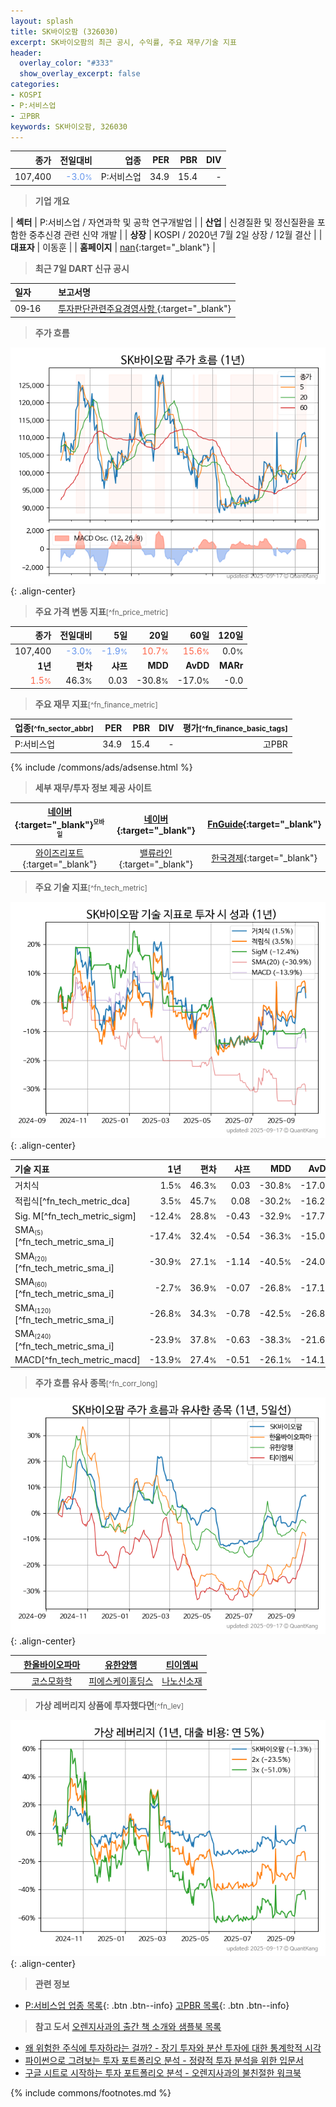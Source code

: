 ```yaml
---
layout: splash
title: SK바이오팜 (326030)
excerpt: SK바이오팜의 최근 공시, 수익률, 주요 재무/기술 지표
header:
  overlay_color: "#333"
  show_overlay_excerpt: false
categories:
- KOSPI
- P:서비스업
- 고PBR
keywords: SK바이오팜, 326030
---
```


| **종가** | **전일대비** | **업종** | **PER** | **PBR** | **DIV** |
| -------: | -----------: | -------: | ------: | ------: | ------: |
| 107,400 | <span style="color: cornflowerblue">-3.0<small>%</small></span> | P:서비스업 | 34.9 | 15.4 | - |

<!-- more -->


> **기업 개요**<a id="company"></a>

| <span style="white-space:nowrap;">**섹터**</span> | P:서비스업 / 자연과학 및 공학 연구개발업 |
| <span style="white-space:nowrap;">**산업**</span> | 신경질환 및 정신질환을 포함한 중추신경 관련 신약 개발 |
| <span style="white-space:nowrap;">**상장**</span> | KOSPI / 2020년 7월 2일 상장 / 12월 결산 |
| <span style="white-space:nowrap;">**대표자**</span> | 이동훈 |
| <span style="white-space:nowrap;">**홈페이지**</span> | [nan](nan){:target="_blank"} |


> **최근 7일 DART 신규 공시**<a id="dart"></a>

| **일자** |      | **보고서명** |
| :------- | :--- | :----------- |
| 09&#x2011;16 | | [투자판단관련주요경영사항              ](https://dart.fss.or.kr/dsaf001/main.do?rcpNo=20250916800034){:target="_blank"} |


> **주가 흐름**<a id="price"></a>

![326030](/stock/images/326030.png){: .align-center}


> **주요 가격 변동 지표**<small>[^fn_price_metric]</small>

| **종가** | **전일대비** | **5일** | **20일** | **60일** | **120일** |
| -------: | -----------: | ------: | -------: | -------: | --------: |
| 107,400 | <span style="color: cornflowerblue">-3.0<small>%</small></span> | <span style="color: cornflowerblue">-1.9<small>%</small></span> | <span style="color: tomato">10.7<small>%</small></span> | <span style="color: tomato">15.6<small>%</small></span> | 0.0<small>%</small> |
| **1년** | **편차** | **샤프** | **MDD** | **AvDD** | **MARr** |
| <span style="color: tomato">1.5<small>%</small></span> | 46.3<small>%</small> | 0.03 | -30.8<small>%</small> | -17.0<small>%</small> | -0.0 |


> **주요 재무 지표**<small>[^fn_finance_metric]</small>

| **업종**<small>[^fn_sector_abbr]</small> | **PER** | **PBR** | **DIV** | **평가**<small>[^fn_finance_basic_tags]</small> |
| :--------------------------------------- | ------: | ------: | ------: | ----------------------------------------------: |
| P:서비스업 | 34.9 | 15.4 | - | 고PBR |



{% include /commons/ads/adsense.html %}

> **세부 재무/투자 정보 제공 사이트**

| [네이버](https://m.stock.naver.com/domestic/stock/326030/finance/summary){:target="_blank"}<sup><small>모바일</small></sup> | [네이버](https://finance.naver.com/item/coinfo.naver?code=326030){:target="_blank"} | [FnGuide](https://comp.fnguide.com/SVO2/ASP/SVD_Invest.asp?gicode=A326030&MenuYn=Y){:target="_blank"} |
| :---: | :---: | :---: |
| [와이즈리포트](https://comp.wisereport.co.kr/company/c1040001.aspx?cmp_cd=326030){:target="_blank"} | [밸류라인](https://www.valueline.co.kr/finance/summary/326030){:target="_blank"} | [한국경제](https://markets.hankyung.com/stock/326030/financial-summary){:target="_blank"} |


> **주요 기술 지표**<small>[^fn_tech_metric]</small>


![326030](/stock/images/326030_tech.png){: .align-center}

| **기술 지표** | **1년** | **편차** | **샤프** | **MDD** | **AvDD** |
| :------------ | ------: | -----------: | -------: | ------: | -------: |
| 거치식 | 1.5<small>%</small> | 46.3<small>%</small> | 0.03 | -30.8<small>%</small> | -17.0<small>%</small> |
| 적립식[^fn_tech_metric_dca] | 3.5<small>%</small> | 45.7<small>%</small> | 0.08 | -30.2<small>%</small> | -16.2<small>%</small> |
| Sig. M[^fn_tech_metric_sigm] | -12.4<small>%</small> | 28.8<small>%</small> | -0.43 | -32.9<small>%</small> | -17.7<small>%</small> |
| SMA<small><sub>(5)</sub></small>[^fn_tech_metric_sma_i] | -17.4<small>%</small> | 32.4<small>%</small> | -0.54 | -36.3<small>%</small> | -15.0<small>%</small> |
| SMA<small><sub>(20)</sub></small>[^fn_tech_metric_sma_i] | -30.9<small>%</small> | 27.1<small>%</small> | -1.14 | -40.5<small>%</small> | -24.0<small>%</small> |
| SMA<small><sub>(60)</sub></small>[^fn_tech_metric_sma_i] | -2.7<small>%</small> | 36.9<small>%</small> | -0.07 | -26.8<small>%</small> | -17.1<small>%</small> |
| SMA<small><sub>(120)</sub></small>[^fn_tech_metric_sma_i] | -26.8<small>%</small> | 34.3<small>%</small> | -0.78 | -42.5<small>%</small> | -26.8<small>%</small> |
| SMA<small><sub>(240)</sub></small>[^fn_tech_metric_sma_i] | -23.9<small>%</small> | 37.8<small>%</small> | -0.63 | -38.3<small>%</small> | -21.6<small>%</small> |
| MACD[^fn_tech_metric_macd] | -13.9<small>%</small> | 27.4<small>%</small> | -0.51 | -26.1<small>%</small> | -14.1<small>%</small> |


> **주가 흐름 유사 종목**<a id="corr"></a><small>[^fn_corr_long]</small>

![326030](/stock/images/326030_corr.png){: .align-center}

|       | [한올바이오파마](/009420/) | [유한양행](/000100/) | [티이엠씨](/425040/) |
| :---: | :------------------------------------: | :------------------------------------: | :------------------------------------: |
|       | [코스모화학](/005420/) | [피에스케이홀딩스](/031980/) | [나노신소재](/121600/) |


> **가상 레버리지 상품에 투자했다면**<a id="2x"></a><small>[^fn_lev]</small>

![326030](/stock/images/326030_2x.png){: .align-center}


> **관련 정보**

- [P:서비스업 업종 목록](/stats/sector/kospi_업종_서비스업_종목/){: .btn .btn--info} [고PBR 목록](/fn/fn_high_pbr/){: .btn .btn--info}

> **참고 도서** [오렌지사과의 출간 책 소개와 샘플북 목록](https://kongdori.tistory.com/691)

- [왜 위험한 주식에 투자하라는 걸까? - 장기 투자와 분산 투자에 대한 통계학적 시각](https://kongdori.tistory.com/421)
- [파이썬으로 그려보는 투자 포트폴리오 분석  - 정량적 투자 분석을 위한 입문서](https://kongdori.tistory.com/643)
- [구글 시트로 시작하는 투자 포트폴리오 분석 - 오렌지사과의 불친절한 워크북](https://kongdori.tistory.com/449)


{% include commons/footnotes.md %}